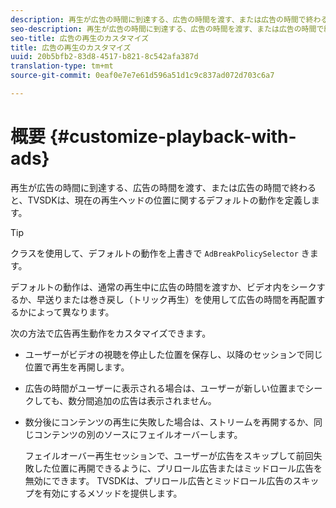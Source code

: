 ```yaml
---
description: 再生が広告の時間に到達する、広告の時間を渡す、または広告の時間で終わると、TVSDKは、現在の再生ヘッドの位置に関するデフォルトの動作を定義します。
seo-description: 再生が広告の時間に到達する、広告の時間を渡す、または広告の時間で終わると、TVSDKは、現在の再生ヘッドの位置に関するデフォルトの動作を定義します。
seo-title: 広告の再生のカスタマイズ
title: 広告の再生のカスタマイズ
uuid: 20b5bfb2-83d8-4517-b821-8c542afa387d
translation-type: tm+mt
source-git-commit: 0eaf0e7e7e61d596a51d1c9c837ad072d703c6a7

---
```



# 概要 {#customize-playback-with-ads}

再生が広告の時間に到達する、広告の時間を渡す、または広告の時間で終わると、TVSDKは、現在の再生ヘッドの位置に関するデフォルトの動作を定義します。

>[!TIP]
>
>クラスを使用して、デフォルトの動作を上書きで `AdBreakPolicySelector` きます。

デフォルトの動作は、通常の再生中に広告の時間を渡すか、ビデオ内をシークするか、早送りまたは巻き戻し（トリック再生）を使用して広告の時間を再配置するかによって異なります。

次の方法で広告再生動作をカスタマイズできます。

* ユーザーがビデオの視聴を停止した位置を保存し、以降のセッションで同じ位置で再生を再開します。
* 広告の時間がユーザーに表示される場合は、ユーザーが新しい位置までシークしても、数分間追加の広告は表示されません。
* 数分後にコンテンツの再生に失敗した場合は、ストリームを再開するか、同じコンテンツの別のソースにフェイルオーバーします。

   フェイルオーバー再生セッションで、ユーザーが広告をスキップして前回失敗した位置に再開できるように、プリロール広告またはミッドロール広告を無効にできます。 TVSDKは、プリロール広告とミッドロール広告のスキップを有効にするメソッドを提供します。